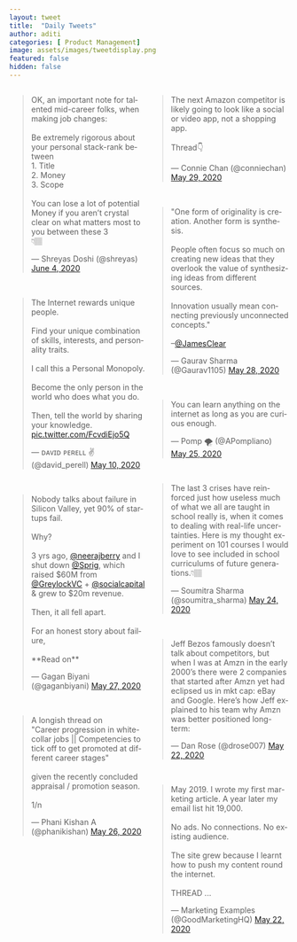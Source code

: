 ```yaml
---
layout: tweet
title:  "Daily Tweets"
author: aditi
categories: [ Product Management]
image: assets/images/tweetdisplay.png
featured: false
hidden: false
---
```



 

<div class="row">
  <div class="column" style="float: left; width: 50%;">

  <blockquote class="twitter-tweet" data-theme="light"><p lang="en" dir="ltr">OK, an important note for talented mid-career folks, when making job changes:<br><br>Be extremely rigorous about your personal stack-rank between<br>1. Title<br>2. Money<br>3. Scope<br><br>You can lose a lot of potential Money if you aren’t crystal clear on what matters most to you between these 3<br>👇🏽</p>&mdash; Shreyas Doshi (@shreyas) <a href="https://twitter.com/shreyas/status/1268372416427786240?ref_src=twsrc%5Etfw">June 4, 2020</a></blockquote> <script async src="https://platform.twitter.com/widgets.js" charset="utf-8"></script>

<br>

<blockquote class="twitter-tweet"><p lang="en" dir="ltr">The Internet rewards unique people.<br><br>Find your unique combination of skills, interests, and personality traits. <br><br>I call this a Personal Monopoly.<br><br>Become the only person in the world who does what you do. <br><br>Then, tell the world by sharing your knowledge. <a href="https://t.co/FcvdiEjo5Q">pic.twitter.com/FcvdiEjo5Q</a></p>&mdash; ᴅᴀᴠɪᴅ ᴘᴇʀᴇʟʟ ✌ (@david_perell) <a href="https://twitter.com/david_perell/status/1259539005097426944?ref_src=twsrc%5Etfw">May 10, 2020</a></blockquote> <script async src="https://platform.twitter.com/widgets.js" charset="utf-8"></script>

<br>
<blockquote class="twitter-tweet"><p lang="en" dir="ltr">Nobody talks about failure in Silicon Valley, yet 90% of startups fail.<br><br>Why?<br><br>3 yrs ago, <a href="https://twitter.com/neerajberry?ref_src=twsrc%5Etfw">@neerajberry</a> and I shut down <a href="https://twitter.com/Sprig?ref_src=twsrc%5Etfw">@Sprig</a>, which raised $60M from <a href="https://twitter.com/GreylockVC?ref_src=twsrc%5Etfw">@GreylockVC</a> + <a href="https://twitter.com/socialcapital?ref_src=twsrc%5Etfw">@socialcapital</a> &amp; grew to $20m revenue.<br><br>Then, it all fell apart.<br><br>For an honest story about failure,<br><br>**Read on**</p>&mdash; Gagan Biyani (@gaganbiyani) <a href="https://twitter.com/gaganbiyani/status/1265755248922157066?ref_src=twsrc%5Etfw">May 27, 2020</a></blockquote> <script async src="https://platform.twitter.com/widgets.js" charset="utf-8"></script>

<br>
<blockquote class="twitter-tweet"><p lang="en" dir="ltr">A longish thread on<br>&quot;Career progression in white-collar jobs || Competencies to tick off to get promoted at different career stages&quot;<br><br>given the recently concluded appraisal / promotion season.<br><br>1/n</p>&mdash; Phani Kishan A (@phanikishan) <a href="https://twitter.com/phanikishan/status/1265315821326184448?ref_src=twsrc%5Etfw">May 26, 2020</a></blockquote> <script async src="https://platform.twitter.com/widgets.js" charset="utf-8"></script>

  </div>

  <div class="column" style="float: left; width: 50%;">

  <blockquote class="twitter-tweet"><p lang="en" dir="ltr">The next Amazon competitor is likely going to look like a social or video app, not a shopping app. <br><br>Thread👇</p>&mdash; Connie Chan (@conniechan) <a href="https://twitter.com/conniechan/status/1266476997699493889?ref_src=twsrc%5Etfw">May 29, 2020</a></blockquote> <script async src="https://platform.twitter.com/widgets.js" charset="utf-8"></script>
<br>

<blockquote class="twitter-tweet"><p lang="en" dir="ltr">&quot;One form of originality is creation. Another form is synthesis.<br><br>People often focus so much on creating new ideas that they overlook the value of synthesizing ideas from different sources.<br><br>Innovation usually mean connecting previously unconnected concepts.&quot;<br><br>–<a href="https://twitter.com/JamesClear?ref_src=twsrc%5Etfw">@JamesClear</a></p>&mdash; Gaurav Sharma (@Gaurav1105) <a href="https://twitter.com/Gaurav1105/status/1266028503557763072?ref_src=twsrc%5Etfw">May 28, 2020</a></blockquote> <script async src="https://platform.twitter.com/widgets.js" charset="utf-8"></script>

<br>
<blockquote class="twitter-tweet"><p lang="en" dir="ltr">You can learn anything on the internet as long as you are curious enough.</p>&mdash; Pomp 🌪 (@APompliano) <a href="https://twitter.com/APompliano/status/1264735983716773890?ref_src=twsrc%5Etfw">May 25, 2020</a></blockquote> <script async src="https://platform.twitter.com/widgets.js" charset="utf-8"></script>

<br>
<blockquote class="twitter-tweet"><p lang="en" dir="ltr">The last 3 crises have reinforced just how useless much of what we all are taught in school really is, when it comes to dealing with real-life uncertainties. Here is my thought experiment on 101 courses I would love to see included in school curriculums of future generations.👇🏽</p>&mdash; Soumitra Sharma (@soumitra_sharma) <a href="https://twitter.com/soumitra_sharma/status/1264392847194648577?ref_src=twsrc%5Etfw">May 24, 2020</a></blockquote> <script async src="https://platform.twitter.com/widgets.js" charset="utf-8"></script>

<br>

<blockquote class="twitter-tweet"><p lang="en" dir="ltr">Jeff Bezos famously doesn’t talk about competitors, but when I was at Amzn in the early 2000’s there were 2 companies that started after Amzn yet had eclipsed us in mkt cap: eBay and Google. Here’s how Jeff explained to his team why Amzn was better positioned long-term:</p>&mdash; Dan Rose (@drose007) <a href="https://twitter.com/drose007/status/1263861631949238272?ref_src=twsrc%5Etfw">May 22, 2020</a></blockquote> <script async src="https://platform.twitter.com/widgets.js" charset="utf-8"></script>

<br>
<blockquote class="twitter-tweet"><p lang="en" dir="ltr">May 2019. I wrote my first marketing article. A year later my email list hit 19,000.<br><br>No ads. No connections. No existing audience.<br><br>The site grew because I learnt how to push my content round the internet.<br><br>THREAD ...</p>&mdash; Marketing Examples (@GoodMarketingHQ) <a href="https://twitter.com/GoodMarketingHQ/status/1263831025240719362?ref_src=twsrc%5Etfw">May 22, 2020</a></blockquote> <script async src="https://platform.twitter.com/widgets.js" charset="utf-8"></script>

<br>

  </div>

</div>
